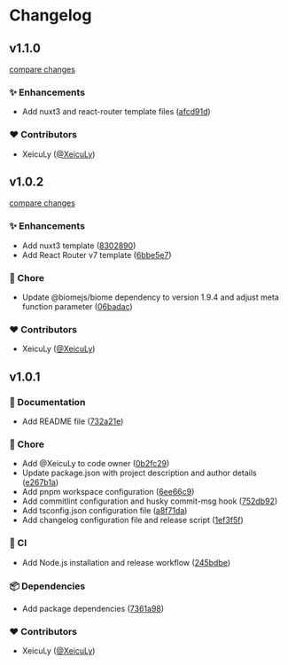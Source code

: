 # Changelog


## v1.1.0

[compare changes](https://github.com/xeikit/starter-templates/compare/v1.0.2...v1.1.0)

### ✨ Enhancements

- Add nuxt3 and react-router template files ([afcd91d](https://github.com/xeikit/starter-templates/commit/afcd91d))

### ❤️ Contributors

- XeicuLy ([@XeicuLy](https://github.com/XeicuLy))

## v1.0.2

[compare changes](https://github.com/xeikit/starter-templates/compare/v1.0.1...v1.0.2)

### ✨ Enhancements

- Add nuxt3 template ([8302890](https://github.com/xeikit/starter-templates/commit/8302890))
- Add React Router v7 template ([6bbe5e7](https://github.com/xeikit/starter-templates/commit/6bbe5e7))

### 🔧 Chore

- Update @biomejs/biome dependency to version 1.9.4 and adjust meta function parameter ([06badac](https://github.com/xeikit/starter-templates/commit/06badac))

### ❤️ Contributors

- XeicuLy ([@XeicuLy](https://github.com/XeicuLy))

## v1.0.1


### 📝 Documentation

- Add README file ([732a21e](https://github.com/xeikit/starter-templates/commit/732a21e))

### 🔧 Chore

- Add @XeicuLy to code owner ([0b2fc29](https://github.com/xeikit/starter-templates/commit/0b2fc29))
- Update package.json with project description and author details ([e267b1a](https://github.com/xeikit/starter-templates/commit/e267b1a))
- Add pnpm workspace configuration ([6ee66c9](https://github.com/xeikit/starter-templates/commit/6ee66c9))
- Add commitlint configuration and husky commit-msg hook ([752db92](https://github.com/xeikit/starter-templates/commit/752db92))
- Add tsconfig.json configuration file ([a8f71da](https://github.com/xeikit/starter-templates/commit/a8f71da))
- Add changelog configuration file and release script ([1ef3f5f](https://github.com/xeikit/starter-templates/commit/1ef3f5f))

### 🤖 CI

- Add Node.js installation and release workflow ([245bdbe](https://github.com/xeikit/starter-templates/commit/245bdbe))

### 📦️ Dependencies

- Add package dependencies ([7361a98](https://github.com/xeikit/starter-templates/commit/7361a98))

### ❤️ Contributors

- XeicuLy ([@XeicuLy](https://github.com/XeicuLy))

